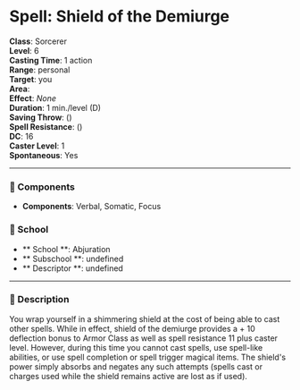 
# Spell: Shield of the Demiurge
**Class**: Sorcerer  
**Level**: 6  
**Casting Time**: 1 action  
**Range**: personal  
**Target**: you  
**Area**:   
**Effect**: _None_  
**Duration**: 1 min./level (D)  
**Saving Throw**:  ()  
**Spell Resistance**:  ()  
**DC**: 16  
**Caster Level**: 1  
**Spontaneous**: Yes

---

### 🔮 Components
- **Components**: Verbal, Somatic, Focus

### 🏫 School
- ** School **: Abjuration
- ** Subschool **: undefined
- ** Descriptor **: undefined
---

### 📜 Description
You wrap yourself in a shimmering shield at the cost of being able to cast other spells. While in effect, shield of the demiurge provides a + 10 deflection bonus to Armor Class as well as spell resistance 11 plus caster level. However, during this time you cannot cast spells, use spell-like abilities, or use spell completion or spell trigger magical items. The shield's power simply absorbs and negates any such attempts (spells cast or charges used while the shield remains active are lost as if used).
